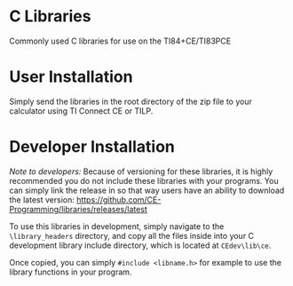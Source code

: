 # C Libraries
Commonly used C libraries for use on the TI84+CE/TI83PCE

# User Installation
Simply send the libraries in the root directory of the zip file to your calculator using TI Connect CE or TILP.

# Developer Installation

*Note to developers:* Because of versioning for these libraries, it is highly recommended you do not include these libraries with your programs. You can simply link the release in so that way users have an ability to download the latest version: https://github.com/CE-Programming/libraries/releases/latest

To use this libraries in development, simply navigate to the `\library_headers` directory, and copy all the files inside into your C development library include directory, which is located at `CEdev\lib\ce`.

Once copied, you can simply `#include <libname.h>` for example to use the library functions in your program.
